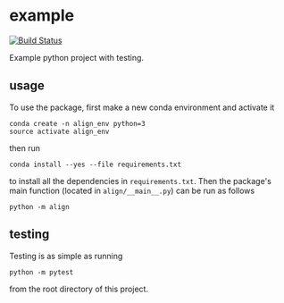 # example

[![Build
Status](https://travis-ci.org/mepittma/bmi203-3.svg?branch=master)](https://travis-ci.org/mepittma/bmi203-3)

Example python project with testing.

## usage

To use the package, first make a new conda environment and activate it

```
conda create -n align_env python=3
source activate align_env
```

then run

```
conda install --yes --file requirements.txt
```

to install all the dependencies in `requirements.txt`. Then the package's
main function (located in `align/__main__.py`) can be run as follows

```
python -m align
```

## testing

Testing is as simple as running

```
python -m pytest
```

from the root directory of this project.
